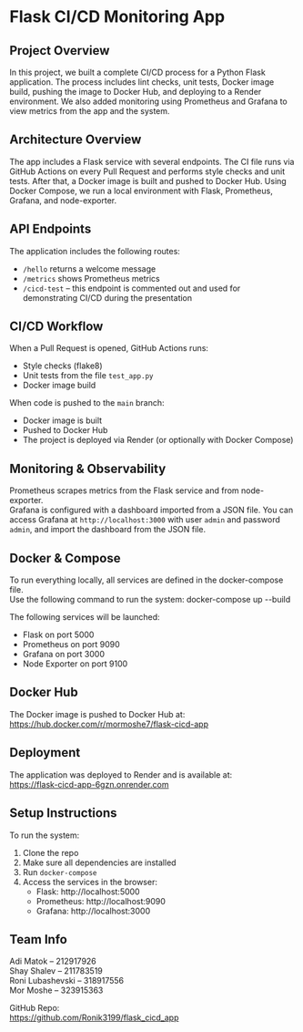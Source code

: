 # Flask CI/CD Monitoring App

## Project Overview

In this project, we built a complete CI/CD process for a Python Flask application. The process includes lint checks, unit tests, Docker image build, pushing the image to Docker Hub, and deploying to a Render environment. We also added monitoring using Prometheus and Grafana to view metrics from the app and the system.

## Architecture Overview

The app includes a Flask service with several endpoints. The CI file runs via GitHub Actions on every Pull Request and performs style checks and unit tests. After that, a Docker image is built and pushed to Docker Hub. Using Docker Compose, we run a local environment with Flask, Prometheus, Grafana, and node-exporter.

## API Endpoints

The application includes the following routes:
- `/hello` returns a welcome message
- `/metrics` shows Prometheus metrics
- `/cicd-test` – this endpoint is commented out and used for demonstrating CI/CD during the presentation

## CI/CD Workflow

When a Pull Request is opened, GitHub Actions runs:
- Style checks (flake8)
- Unit tests from the file `test_app.py`
- Docker image build

When code is pushed to the `main` branch:
- Docker image is built
- Pushed to Docker Hub
- The project is deployed via Render (or optionally with Docker Compose)

## Monitoring & Observability

Prometheus scrapes metrics from the Flask service and from node-exporter.  
Grafana is configured with a dashboard imported from a JSON file. You can access Grafana at `http://localhost:3000` with user `admin` and password `admin`, and import the dashboard from the JSON file.

## Docker & Compose

To run everything locally, all services are defined in the docker-compose file.  
Use the following command to run the system: docker-compose up --build


The following services will be launched:
- Flask on port 5000
- Prometheus on port 9090
- Grafana on port 3000
- Node Exporter on port 9100

## Docker Hub

The Docker image is pushed to Docker Hub at:  
https://hub.docker.com/r/mormoshe7/flask-cicd-app

## Deployment

The application was deployed to Render and is available at:  
https://flask-cicd-app-6gzn.onrender.com

## Setup Instructions

To run the system:
1. Clone the repo
2. Make sure all dependencies are installed
3. Run `docker-compose`
4. Access the services in the browser:
   - Flask: http://localhost:5000  
   - Prometheus: http://localhost:9090  
   - Grafana: http://localhost:3000

## Team Info

Adi Matok – 212917926  
Shay Shalev – 211783519  
Roni Lubashevski – 318917556  
Mor Moshe – 323915363



GitHub Repo:  
https://github.com/Ronik3199/flask_cicd_app




